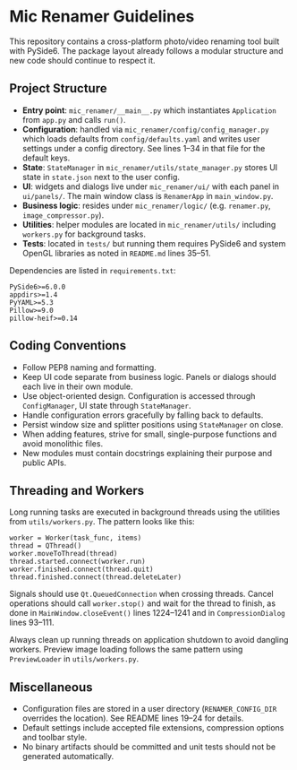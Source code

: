 # Mic Renamer Guidelines

This repository contains a cross-platform photo/video renaming tool built with PySide6. The package layout already follows a modular structure and new code should continue to respect it.

## Project Structure
- **Entry point**: `mic_renamer/__main__.py` which instantiates `Application` from `app.py` and calls `run()`.
- **Configuration**: handled via `mic_renamer/config/config_manager.py` which loads defaults from `config/defaults.yaml` and writes user settings under a config directory. See lines 1–34 in that file for the default keys.
- **State**: `StateManager` in `mic_renamer/utils/state_manager.py` stores UI state in `state.json` next to the user config.
- **UI**: widgets and dialogs live under `mic_renamer/ui/` with each panel in `ui/panels/`. The main window class is `RenamerApp` in `main_window.py`.
- **Business logic**: resides under `mic_renamer/logic/` (e.g. `renamer.py`, `image_compressor.py`).
- **Utilities**: helper modules are located in `mic_renamer/utils/` including `workers.py` for background tasks.
- **Tests**: located in `tests/` but running them requires PySide6 and system OpenGL libraries as noted in `README.md` lines 35–51.

Dependencies are listed in `requirements.txt`:
```
PySide6>=6.0.0
appdirs>=1.4
PyYAML>=5.3
Pillow>=9.0
pillow-heif>=0.14
```

## Coding Conventions
- Follow PEP8 naming and formatting.
- Keep UI code separate from business logic. Panels or dialogs should each live in their own module.
- Use object-oriented design. Configuration is accessed through `ConfigManager`, UI state through `StateManager`.
- Handle configuration errors gracefully by falling back to defaults.
- Persist window size and splitter positions using `StateManager` on close.
- When adding features, strive for small, single-purpose functions and avoid monolithic files.
- New modules must contain docstrings explaining their purpose and public APIs.

## Threading and Workers
Long running tasks are executed in background threads using the utilities from `utils/workers.py`. The pattern looks like this:
```
worker = Worker(task_func, items)
thread = QThread()
worker.moveToThread(thread)
thread.started.connect(worker.run)
worker.finished.connect(thread.quit)
thread.finished.connect(thread.deleteLater)
```
Signals should use `Qt.QueuedConnection` when crossing threads. Cancel operations should call `worker.stop()` and wait for the thread to finish, as done in `MainWindow.closeEvent()` lines 1224–1241 and in `CompressionDialog` lines 93–111.

Always clean up running threads on application shutdown to avoid dangling workers. Preview image loading follows the same pattern using `PreviewLoader` in `utils/workers.py`.

## Miscellaneous
- Configuration files are stored in a user directory (`RENAMER_CONFIG_DIR` overrides the location). See README lines 19–24 for details.
- Default settings include accepted file extensions, compression options and toolbar style.
- No binary artifacts should be committed and unit tests should not be generated automatically.
